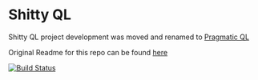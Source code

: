 # Shitty QL

Shitty QL project development was moved and renamed to [Pragmatic QL](https://github.com/Pobble/pragmatic_ql)


Original Readme for this repo can be found [here](https://github.com/equivalent/shitty_ql/blob/master/README-original.md)

[![Build Status](https://travis-ci.org/equivalent/shitty_ql.svg?branch=master)](https://travis-ci.org/equivalent/shitty_ql)
